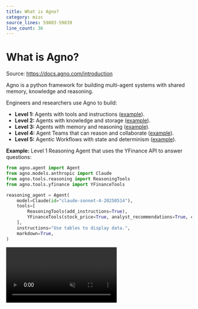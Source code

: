 ```yaml
---
title: What is Agno?
category: misc
source_lines: 59803-59839
line_count: 36
---
```


# What is Agno?
Source: https://docs.agno.com/introduction

Agno is a python framework for building multi-agent systems with shared memory, knowledge and reasoning.

Engineers and researchers use Agno to build:

* **Level 1:** Agents with tools and instructions ([example](/introduction/agents#level-1%3A-agents-with-tools-and-instructions)).
* **Level 2:** Agents with knowledge and storage ([example](/introduction/agents#level-2%3A-agents-with-knowledge-and-storage)).
* **Level 3:** Agents with memory and reasoning ([example](/introduction/agents#level-3%3A-agents-with-memory-and-reasoning)).
* **Level 4:** Agent Teams that can reason and collaborate ([example](/introduction/multi-agent-systems#level-4%3A-agent-teams-that-can-reason-and-collaborate)).
* **Level 5:** Agentic Workflows with state and determinism ([example](/introduction/multi-agent-systems#level-5%3A-agentic-workflows-with-state-and-determinism)).

**Example:** Level 1 Reasoning Agent that uses the YFinance API to answer questions:

```python Reasoning Finance Agent
from agno.agent import Agent
from agno.models.anthropic import Claude
from agno.tools.reasoning import ReasoningTools
from agno.tools.yfinance import YFinanceTools

reasoning_agent = Agent(
    model=Claude(id="claude-sonnet-4-20250514"),
    tools=[
        ReasoningTools(add_instructions=True),
        YFinanceTools(stock_price=True, analyst_recommendations=True, company_info=True, company_news=True),
    ],
    instructions="Use tables to display data.",
    markdown=True,
)
```

<Accordion title="Watch the reasoning finance agent in action">
  <video autoPlay muted controls className="w-full aspect-video" style={{ borderRadius: "8px" }} src="https://mintlify.s3.us-west-1.amazonaws.com/agno/videos/reasoning_finance_agent.mp4" />
</Accordion>

